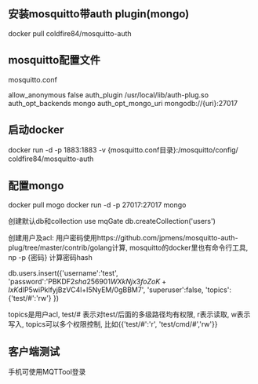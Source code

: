 ## 安装mosquitto带auth plugin(mongo)

docker pull coldfire84/mosquitto-auth

## mosquitto配置文件

mosquitto.conf

allow_anonymous false
auth_plugin /usr/local/lib/auth-plug.so
auth_opt_backends mongo
auth_opt_mongo_uri mongodb://{uri}:27017

## 启动docker

docker run -d -p 1883:1883 -v {mosquitto.conf目录}:/mosquitto/config/ coldfire84/mosquitto-auth

## 配置mongo

docker pull mogo
docker run -d -p 27017:27017 mongo

创建默认db和collection
use mqGate
db.createCollection('users')


创建用户及acl:
用户密码使用https://github.com/jpmens/mosquitto-auth-plug/tree/master/contrib/golang计算, mosquitto的docker里也有命令行工具, np -p {密码} 计算密码hash

db.users.insert({'username':'test', 
			     'password':'PBKDF2$sha256$901$WXkNjx3foZoK+lxK$dIP5wiPklfyjBzVC4l+I5NyEM/0gBBM7',
				 'superuser':false,
				 'topics':
					{'test/#':'rw'}
				})
				
topics是用户acl, test/# 表示对test/后面的多级路径均有权限, r表示读取, w表示写入, topics可以多个权限控制, 比如{{'test/#':'r', 'test/cmd/#','rw'}}

## 客户端测试

手机可使用MQTTool登录